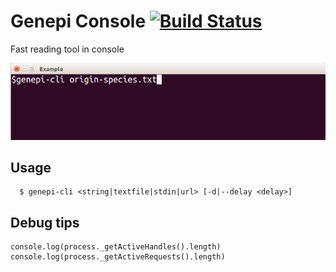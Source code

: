 # Genepi Console [![Build Status](https://travis-ci.org/gliluaume/genepi-console.svg?branch=master)](https://travis-ci.org/gliluaume/genepi-console)
Fast reading tool in console

<p align="center">
	<img width="700" src="demo.gif">
</p>

## Usage
```shell
  $ genepi-cli <string|textfile|stdin|url> [-d|--delay <delay>]
```

## Debug tips
```
console.log(process._getActiveHandles().length)
console.log(process._getActiveRequests().length)
```
